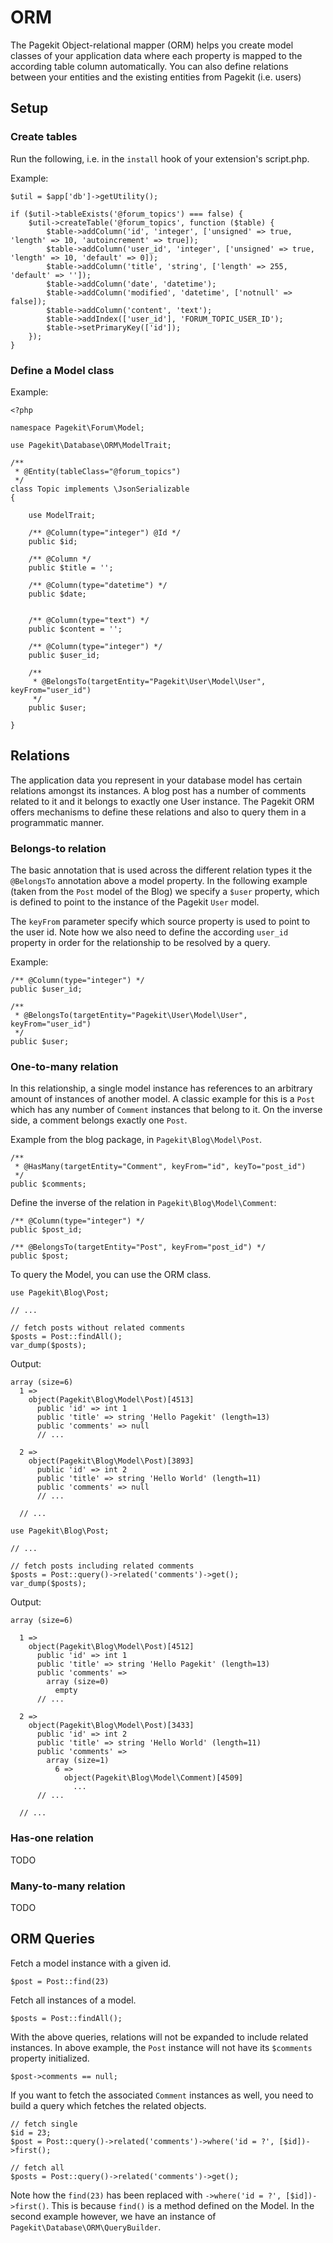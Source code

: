 # ORM
<p class="uk-article-lead">The Pagekit Object-relational mapper (ORM) helps you create model classes of your application data where each property is mapped to the according table column automatically. You can also define relations between your entities and the existing entities from Pagekit (i.e. users)</p>

## Setup

### Create tables

Run the following, i.e. in the `install` hook of your extension's script.php.

Example:

```
$util = $app['db']->getUtility();

if ($util->tableExists('@forum_topics') === false) {
    $util->createTable('@forum_topics', function ($table) {
        $table->addColumn('id', 'integer', ['unsigned' => true, 'length' => 10, 'autoincrement' => true]);
        $table->addColumn('user_id', 'integer', ['unsigned' => true, 'length' => 10, 'default' => 0]);
        $table->addColumn('title', 'string', ['length' => 255, 'default' => '']);
        $table->addColumn('date', 'datetime');
        $table->addColumn('modified', 'datetime', ['notnull' => false]);
        $table->addColumn('content', 'text');
        $table->addIndex(['user_id'], 'FORUM_TOPIC_USER_ID');
        $table->setPrimaryKey(['id']);
    });
}
```


### Define a Model class

Example:

```
<?php

namespace Pagekit\Forum\Model;

use Pagekit\Database\ORM\ModelTrait;

/**
 * @Entity(tableClass="@forum_topics")
 */
class Topic implements \JsonSerializable
{

    use ModelTrait;

    /** @Column(type="integer") @Id */
    public $id;

    /** @Column */
    public $title = '';

    /** @Column(type="datetime") */
    public $date;


    /** @Column(type="text") */
    public $content = '';

    /** @Column(type="integer") */
    public $user_id;

    /**
     * @BelongsTo(targetEntity="Pagekit\User\Model\User", keyFrom="user_id")
     */
    public $user;

}

```

## Relations

The application data you represent in your database model has certain relations amongst its instances. A blog post has a number of comments related to it and it belongs to exactly one User instance. The Pagekit ORM offers mechanisms to define these relations and also to query them in a programmatic manner.

### Belongs-to relation

The basic annotation that is used across the different relation types it the `@BelongsTo` annotation above a model property. In the following example (taken from the `Post` model of the Blog) we specify a `$user` property, which is defined to point to the instance of the Pagekit `User` model.

The `keyFrom` parameter specify which source property is used to point to the user id. Note how we also need to define the according `user_id` property in order for the relationship to be resolved by a query.

Example:

```
/** @Column(type="integer") */
public $user_id;

/**
 * @BelongsTo(targetEntity="Pagekit\User\Model\User", keyFrom="user_id")
 */
public $user;
```

### One-to-many relation

In this relationship, a single model instance has references to an arbitrary
amount of instances of another model. A classic example for this is a `Post`
which has any number of `Comment` instances that belong to it. On the inverse
side, a comment belongs exactly one `Post`.

Example from the blog package, in `Pagekit\Blog\Model\Post`.

```
/**
 * @HasMany(targetEntity="Comment", keyFrom="id", keyTo="post_id")
 */
public $comments;
```

Define the inverse of the relation in `Pagekit\Blog\Model\Comment`:

```
/** @Column(type="integer") */
public $post_id;

/** @BelongsTo(targetEntity="Post", keyFrom="post_id") */
public $post;
```

To query the Model, you can use the ORM class.

```
use Pagekit\Blog\Post;

// ...

// fetch posts without related comments
$posts = Post::findAll();
var_dump($posts);
```

Output:

```
array (size=6)
  1 =>
    object(Pagekit\Blog\Model\Post)[4513]
      public 'id' => int 1
      public 'title' => string 'Hello Pagekit' (length=13)
      public 'comments' => null
      // ...

  2 =>
    object(Pagekit\Blog\Model\Post)[3893]
      public 'id' => int 2
      public 'title' => string 'Hello World' (length=11)
      public 'comments' => null
      // ...

  // ...
```

```
use Pagekit\Blog\Post;

// ...

// fetch posts including related comments
$posts = Post::query()->related('comments')->get();
var_dump($posts);
```

Output:

```
array (size=6)

  1 =>
    object(Pagekit\Blog\Model\Post)[4512]
      public 'id' => int 1
      public 'title' => string 'Hello Pagekit' (length=13)
      public 'comments' =>
        array (size=0)
          empty
      // ...

  2 =>
    object(Pagekit\Blog\Model\Post)[3433]
      public 'id' => int 2
      public 'title' => string 'Hello World' (length=11)
      public 'comments' =>
        array (size=1)
          6 =>
            object(Pagekit\Blog\Model\Comment)[4509]
              ...
      // ...

  // ...
```

### Has-one relation

TODO

### Many-to-many relation

TODO

## ORM Queries

Fetch a model instance with a given id.

```
$post = Post::find(23)
```

Fetch all instances of a model.

```
$posts = Post::findAll();
```

With the above queries, relations will not be expanded to include related instances. In above example, the `Post` instance will not have its `$comments` property initialized.

```
$post->comments == null;
```

If you want to fetch the associated `Comment` instances as well, you need to build a query which fetches the related objects.

```
// fetch single
$id = 23;
$post = Post::query()->related('comments')->where('id = ?', [$id])->first();

// fetch all
$posts = Post::query()->related('comments')->get();
```

Note how the `find(23)` has been replaced with `->where('id = ?', [$id])->first()`. This is because `find()` is a method defined on the Model. In the second example however, we have an instance of `Pagekit\Database\ORM\QueryBuilder`.
